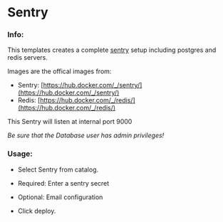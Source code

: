 # Sentry


### Info:
 This templates creates a complete [sentry](https://github.com/getsentry/sentry) setup including postgres and redis servers.

 Images are the offical images from:
 * Sentry: [https://hub.docker.com/_/sentry/](https://hub.docker.com/_/sentry/)
 * Redis: [https://hub.docker.com/_/redis/](https://hub.docker.com/_/redis/)

 This Sentry will listen at internal port 9000

*Be sure that the Database user has admin privileges!*

### Usage:

 * Select Sentry from catalog.

 * Required: Enter a sentry secret

 * Optional: Email configuration

 * Click deploy.
